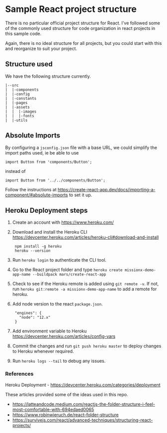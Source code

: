 # Sample React project structure

There is no particular official project structure for React. I've followed some of the commonly used structure for code organization in react projects in this sample code. 

Again, there is no ideal structure for all projects, but you could start with this and reorganize to suit your project.

## Structure used
We have the following structure currently.

```
|--src
|  |-components
|  |-config 
|  |-constants
|  |-pages
|  |-assets
|  |  |-images
|  |  |-fonts
|  |-utils
```

## Absolute Imports

By configuring a `jsconfig.json` file with a base URL, we could simplify the import paths used, ie be able to use

`import Button from 'components/Button';` 

instead of 

`import Button from '../../components/Button';`

Follow the instructions at https://create-react-app.dev/docs/importing-a-component/#absolute-imports to set it up.

## Heroku Deployment steps

1. Create an account with https://www.heroku.com/
2. Download and install the Heroku CLI https://devcenter.heroku.com/articles/heroku-cli#download-and-install
   
        npm install -g heroku
        heroku --version

3. Run `heroku login` to authenticate the CLI tool.
4. Go to the React project folder and type `heroku create missionx-demo-app-name --buildpack mars/create-react-app`
5. Check to see if the Heroku remote is added using `git remote -v`. If not, run `heroku git:remote -a missionx-demo-app-name` to add a remote for heroku.
6. Add node version to the react `package.json`.
        
        "engines": {
          "node": "12.x"
        }
7. Add environment variable to Heroku https://devcenter.heroku.com/articles/config-vars  
8. Commit the changes and run `git push heroku master` to deploy changes to Heroku whenever required.
9. Run `heroku logs --tail` to debug any issues.

### References
Heroku Deployment - https://devcenter.heroku.com/categories/deployment

These articles provided some of the ideas used in this repo.
* https://latteandcode.medium.com/reactjs-the-folder-structure-i-feel-most-comfortable-with-694edaed0065
* https://www.robinwieruch.de/react-folder-structure
* https://survivejs.com/react/advanced-techniques/structuring-react-projects/